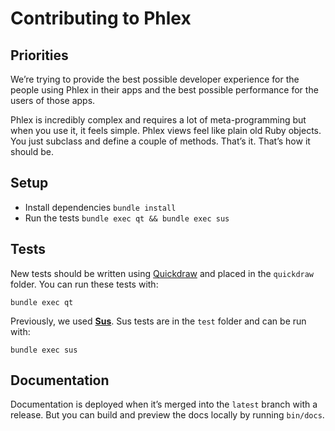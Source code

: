 # Contributing to Phlex

## Priorities

We’re trying to provide the best possible developer experience for the people using Phlex in their apps and the best possible performance for the users of those apps.

Phlex is incredibly complex and requires a lot of meta-programming but when you use it, it feels simple. Phlex views feel like plain old Ruby objects. You just subclass and define a couple of methods. That’s it. That’s how it should be.

## Setup

- Install dependencies `bundle install`
- Run the tests `bundle exec qt && bundle exec sus`

## Tests

New tests should be written using [Quickdraw](https://github.com/joeldrapper/quickdraw) and placed in the `quickdraw` folder. You can run these tests with:

```
bundle exec qt
```

Previously, we used **[Sus](https://github.com/ioquatix/sus)**. Sus tests are in the `test` folder and can be run with:

```
bundle exec sus
```

## Documentation

Documentation is deployed when it’s merged into the `latest` branch with a release. But you can build and preview the docs locally by running `bin/docs`.
